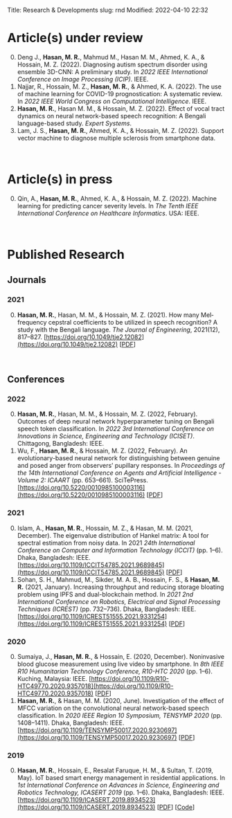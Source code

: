 Title: Research & Developments
slug: rnd
Modified: 2022-04-10 22:32

# Article(s) under review
0.  Deng J., **Hasan, M. R.**, Mahmud M., Hasan M. M., Ahmed, K. A., & Hossain, M. Z. (2022). Diagnosing autism spectrum disorder using ensemble 3D-CNN: A preliminary study. In _2022 IEEE International Conference on Image Processing (ICIP)_. IEEE.
0. Najjar, R., Hossain, M. Z., **Hasan, M. R.**, & Ahmed, K. A. (2022). The use of machine learning for COVID-19 prognostication: A systematic review. In _2022 IEEE World Congress on Computational Intelligence_. IEEE.
0. **Hasan, M. R.**, Hasan M. M., & Hossain, M. Z. (2022). Effect of vocal tract dynamics on neural network-based speech recognition: A Bengali language-based study. _Expert Systems_.
0. Lam, J. S., **Hasan, M. R.**, Ahmed, K. A., & Hossain, M. Z. (2022). Support vector machine to diagnose multiple sclerosis from smartphone data.

&nbsp;
# Article(s) in press
0. Qin, A., **Hasan, M. R.**, Ahmed, K. A., & Hossain, M. Z. (2022). Machine learning for predicting cancer severity levels. In _The Tenth IEEE International Conference on Healthcare Informatics_. USA: IEEE.

&nbsp;
# Published Research
## Journals
### 2021
0. **Hasan, M. R.**, Hasan, M. M., & Hossain, M. Z. (2021). How many Mel‐frequency cepstral coefficients to be utilized in speech recognition? A study with the Bengali language. _The Journal of Engineering_, 2021(12), 817–827. [https://doi.org/10.1049/tje2.12082](https://doi.org/10.1049/tje2.12082) [[PDF](./pdfs/hasan2022how.pdf)]

&nbsp;
## Conferences
### 2022
0. **Hasan, M. R.**, Hasan, M. M., & Hossain, M. Z. (2022, February). Outcomes of deep neural network hyperparameter tuning on Bengali speech token classification. In _2022 3rd International Conference on Innovations in Science, Engineering and Technology (ICISET)_. Chittagong, Bangladesh: IEEE.
0. Wu, F., **Hasan, M. R.**, & Hossain, M. Z. (2022, February). An evolutionary-based neural network for distinguishing between genuine and posed anger from observers’ pupillary responses. In _Proceedings of the 14th International Conference on Agents and Artificial Intelligence - Volume 2: ICAART_ (pp. 653–661). SciTePress. [https://doi.org/10.5220/0010985100003116](https://doi.org/10.5220/0010985100003116) [[PDF](./pdfs/wu2022an.pdf)]

### 2021
0. Islam, A., **Hasan, M. R.**, Hossain, M. Z., & Hasan, M. M. (2021, December). The eigenvalue distribution of Hankel matrix: A tool for spectral estimation from noisy data. In 2021 _24th International Conference on Computer and Information Technology (ICCIT)_ (pp. 1–6). Dhaka, Bangladesh: IEEE. [https://doi.org/10.1109/ICCIT54785.2021.9689845](https://doi.org/10.1109/ICCIT54785.2021.9689845) [[PDF](./pdfs/islam2021the.pdf)]
0. Sohan, S. H., Mahmud, M., Sikder, M. A. B., Hossain, F. S., & **Hasan, M. R.** (2021, January). Increasing throughput and reducing storage bloating problem using IPFS and dual-blockchain method. In _2021 2nd International Conference on Robotics, Electrical and Signal Processing Techniques (ICREST)_ (pp. 732–736). Dhaka, Bangladesh: IEEE. [https://doi.org/10.1109/ICREST51555.2021.9331254](https://doi.org/10.1109/ICREST51555.2021.9331254) [[PDF](./pdfs/sohan2021increasing.pdf)]

### 2020
0. Sumaiya, J., **Hasan, M. R.**, & Hossain, E. (2020, December). Noninvasive blood glucose measurement using live video by smartphone. In _8th IEEE R10 Humanitarian Technology Conference, R10-HTC 2020_ (pp. 1–6). Kuching, Malaysia: IEEE. [https://doi.org/10.1109/R10-HTC49770.2020.9357018](https://doi.org/10.1109/R10-HTC49770.2020.9357018) [[PDF](./pdfs/sumaiya2020noninvasive.pdf)]
0. **Hasan, M. R.**, & Hasan, M. M. (2020, June). Investigation of the effect of MFCC variation on the convolutional neural network-based speech classification. In _2020 IEEE Region 10 Symposium, TENSYMP 2020_ (pp. 1408–1411). Dhaka, Bangladesh: IEEE. [https://doi.org/10.1109/TENSYMP50017.2020.9230697](https://doi.org/10.1109/TENSYMP50017.2020.9230697) [[PDF](./pdfs/hasan2020investigation.pdf)]

### 2019
0. **Hasan, M. R.**, Hossain, E., Resalat Faruque, H. M., & Sultan, T. (2019, May). IoT based smart energy management in residential applications. In _1st International Conference on Advances in Science, Engineering and Robotics Technology, ICASERT 2019_ (pp. 1–6). Dhaka, Bangladesh: IEEE. [https://doi.org/10.1109/ICASERT.2019.8934523](https://doi.org/10.1109/ICASERT.2019.8934523) [[PDF](./pdfs/hasan2019iot.pdf)] [[Code](https://github.com/mrh-rakib/IoT-Smart-Energy-Management)]